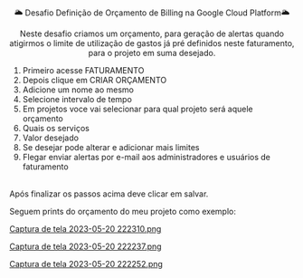<!DOCTYPE html><html><head><meta http-equiv="Content-Type" content="text/html; charset=UTF-8"><link rel="stylesheet" type="text/css" id="u0" href="https://pt.rakko.tools/tools/129/lib/tinymce/skins/ui/oxide/content.min.css"><link rel="stylesheet" type="text/css" id="u1" href="https://pt.rakko.tools/tools/129/lib/tinymce/skins/content/default/content.min.css"></head><body id="tinymce" class="mce-content-body " data-id="content" contenteditable="true" spellcheck="false"><p style="text-align: center;" data-mce-style="text-align: center;">🌥&nbsp;Desafio Definição de Orçamento de Billing na Google Cloud Platform🌥</p><p style="text-align: center;" data-mce-style="text-align: center;">Neste desafio criamos um orçamento, para geração de alertas quando atigirmos o limite de utilização de gastos já pré definidos neste faturamento, para o projeto em suma desejado.</p><ol><li style="text-align: left;" data-mce-style="text-align: left;">Primeiro acesse FATURAMENTO</li><li style="text-align: left;" data-mce-style="text-align: left;">Depois clique em CRIAR ORÇAMENTO</li><li style="text-align: left;" data-mce-style="text-align: left;">Adicione um nome ao mesmo</li><li style="text-align: left;" data-mce-style="text-align: left;">Selecione intervalo de tempo</li><li style="text-align: left;" data-mce-style="text-align: left;">Em projetos voce vai selecionar para qual projeto será aquele orçamento</li><li style="text-align: left;" data-mce-style="text-align: left;">Quais os serviços</li><li style="text-align: left;" data-mce-style="text-align: left;">Valor desejado</li><li style="text-align: left;" data-mce-style="text-align: left;">Se desejar pode alterar e adicionar mais limites</li><li style="text-align: left;" data-mce-style="text-align: left;">Flegar enviar alertas por e-mail aos administradores e usuários de faturamento<br><br data-mce-bogus="1"></li></ol><p>Após finalizar os passos acima deve clicar em salvar.</p><p>Seguem prints do orçamento do meu projeto como exemplo:</p><p><a data-mce-href="https://github.com/fefitti/gcp-desafio-orcamento-de-billing/blob/main/Captura%20de%20tela%202023-05-20%20222310.png" href="https://github.com/fefitti/gcp-desafio-orcamento-de-billing/blob/main/Captura%20de%20tela%202023-05-20%20222310.png">Captura de tela 2023-05-20 222310.png</a></p><p><a data-mce-href="https://github.com/fefitti/gcp-desafio-orcamento-de-billing/blob/main/Captura%20de%20tela%202023-05-20%20222237.png" href="https://github.com/fefitti/gcp-desafio-orcamento-de-billing/blob/main/Captura%20de%20tela%202023-05-20%20222237.png" data-mce-selected="inline-boundary">Captura de tela 2023-05-20 222237.png﻿</a></p><p><a data-mce-href="https://github.com/fefitti/gcp-desafio-orcamento-de-billing/blob/main/Captura%20de%20tela%202023-05-20%20222252.png" href="https://github.com/fefitti/gcp-desafio-orcamento-de-billing/blob/main/Captura%20de%20tela%202023-05-20%20222252.png">Captura de tela 2023-05-20 222252.png</a></p><p><br></p></body></html>
